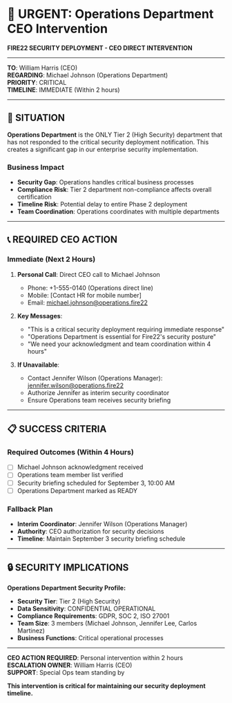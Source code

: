 # 🚨 URGENT: Operations Department CEO Intervention
**FIRE22 SECURITY DEPLOYMENT - CEO DIRECT INTERVENTION**

---

**TO**: William Harris (CEO)  
**REGARDING**: Michael Johnson (Operations Department)  
**PRIORITY**: CRITICAL  
**TIMELINE**: IMMEDIATE (Within 2 hours)  

---

## 🎯 **SITUATION**

**Operations Department** is the ONLY Tier 2 (High Security) department that has not responded to the critical security deployment notification. This creates a significant gap in our enterprise security implementation.

### **Business Impact**
- **Security Gap**: Operations handles critical business processes
- **Compliance Risk**: Tier 2 department non-compliance affects overall certification
- **Timeline Risk**: Potential delay to entire Phase 2 deployment
- **Team Coordination**: Operations coordinates with multiple departments

---

## 📞 **REQUIRED CEO ACTION**

### **Immediate (Next 2 Hours)**
1. **Personal Call**: Direct CEO call to Michael Johnson
   - Phone: +1-555-0140 (Operations direct line)
   - Mobile: [Contact HR for mobile number]
   - Email: michael.johnson@operations.fire22

2. **Key Messages**:
   - "This is a critical security deployment requiring immediate response"
   - "Operations Department is essential for Fire22's security posture"
   - "We need your acknowledgment and team coordination within 4 hours"

3. **If Unavailable**:
   - Contact Jennifer Wilson (Operations Manager): jennifer.wilson@operations.fire22
   - Authorize Jennifer as interim security coordinator
   - Ensure Operations team receives security briefing

---

## 📋 **SUCCESS CRITERIA**

### **Required Outcomes (Within 4 Hours)**
- [ ] Michael Johnson acknowledgment received
- [ ] Operations team member list verified
- [ ] Security briefing scheduled for September 3, 10:00 AM
- [ ] Operations Department marked as READY

### **Fallback Plan**
- **Interim Coordinator**: Jennifer Wilson (Operations Manager)
- **Authority**: CEO authorization for security decisions
- **Timeline**: Maintain September 3 security briefing schedule

---

## 🔒 **SECURITY IMPLICATIONS**

**Operations Department Security Profile:**
- **Security Tier**: Tier 2 (High Security)
- **Data Sensitivity**: CONFIDENTIAL OPERATIONAL
- **Compliance Requirements**: GDPR, SOC 2, ISO 27001
- **Team Size**: 3 members (Michael Johnson, Jennifer Lee, Carlos Martinez)
- **Business Functions**: Critical operational processes

---

**CEO ACTION REQUIRED**: Personal intervention within 2 hours  
**ESCALATION OWNER**: William Harris (CEO)  
**SUPPORT**: Special Ops team standing by  

**This intervention is critical for maintaining our security deployment timeline.**